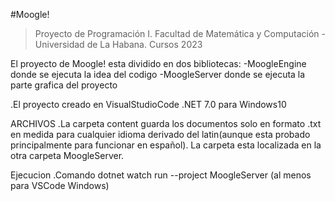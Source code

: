 

#Moogle!
> Proyecto de Programación I.
> Facultad de Matemática y Computación - Universidad de La Habana.
> Cursos 2023

El proyecto de Moogle! esta dividido en dos bibliotecas:
-MoogleEngine donde se ejecuta la idea del codigo
-MoogleServer donde se ejecuta la parte grafica del proyecto

.El proyecto creado en VisualStudioCode .NET 7.0 para Windows10

ARCHIVOS
.La carpeta content guarda los documentos solo en formato .txt en medida para cualquier idioma derivado del latin(aunque esta probado principalmente para funcionar en español). La carpeta esta localizada en la otra carpeta MoogleServer.

Ejecucion
.Comando dotnet watch run --project MoogleServer (al menos para VSCode Windows) 